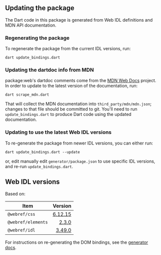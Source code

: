 ## Updating the package

The Dart code in this package is generated from Web IDL definitions and MDN API
documentation.

### Regenerating the package

To regenerate the package from the current IDL versions, run:

```shell
dart update_bindings.dart
```

### Updating the dartdoc info from MDN

package:web's dartdoc comments come from the
[MDN Web Docs](https://developer.mozilla.org/en-US/docs/Web) project. In order
to update to the latest version of the documentation, run:

```shell
dart scrape_mdn.dart
```

That will collect the MDN documentation into `third_party/mdn/mdn.json`; changes
to that file should be committed to git. You'll need to run
`update_bindings.dart` to produce Dart code using the updated documentation.

### Updating to use the latest Web IDL versions

To re-generate the package from newer IDL versions, you can either run:

```shell
dart update_bindings.dart --update
```

or, edit manually edit `generator/package.json` to use specific IDL
versions, and re-run `update_bindings.dart`.

## Web IDL versions

Based on:

<!-- START updated by update_bindings.dart. Do not modify by hand -->
| Item | Version |
| --- | --: |
| `@webref/css` | [6.12.15](https://www.npmjs.com/package/@webref/css/v/6.12.15) |
| `@webref/elements` | [2.3.0](https://www.npmjs.com/package/@webref/elements/v/2.3.0) |
| `@webref/idl` | [3.49.0](https://www.npmjs.com/package/@webref/idl/v/3.49.0) |
<!-- END updated by update_bindings.dart. Do not modify by hand -->

For instructions on re-generating the DOM bindings, see the
[generator docs](generator/README.md).
